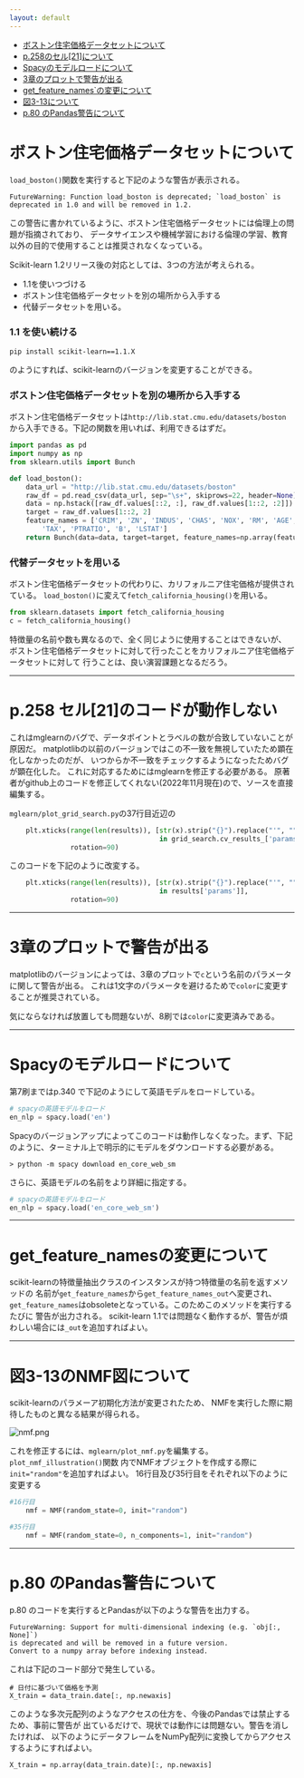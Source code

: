 ```yaml
---
layout: default
---
```

- [ボストン住宅価格データセットについて](#boston)
- [p.258のセル[21]について](#p258)
- [Spacyのモデルロードについて](#spacy)
- [3章のプロットで警告が出る](#plot)
- [get_feature_names`の変更について](#get_feature_names)
- [図3-13について](#nmf)
- [p.80 のPandas警告について](#pandas)

# ボストン住宅価格データセットについて <a name="boston"/>

`load_boston()`関数を実行すると下記のような警告が表示される。

```
FutureWarning: Function load_boston is deprecated; `load_boston` is deprecated in 1.0 and will be removed in 1.2.
```

この警告に書かれているように、ボストン住宅価格データセットには倫理上の問題が指摘されており、
データサイエンスや機械学習における倫理の学習、教育以外の目的で使用することは推奨されなくなっている。

Scikit-learn 1.2リリース後の対応としては、3つの方法が考えられる。
- 1.1を使いつづける
- ボストン住宅価格データセットを別の場所から入手する
- 代替データセットを用いる。

### 1.1 を使い続ける
```
pip install scikit-learn==1.1.X
```
のようにすれば、scikit-learnのバージョンを変更することができる。

### ボストン住宅価格データセットを別の場所から入手する
ボストン住宅価格データセットは`http://lib.stat.cmu.edu/datasets/boston`
から入手できる。下記の関数を用いれば、利用できるはずだ。

``` python
import pandas as pd
import numpy as np
from sklearn.utils import Bunch

def load_boston():
    data_url = "http://lib.stat.cmu.edu/datasets/boston"
    raw_df = pd.read_csv(data_url, sep="\s+", skiprows=22, header=None)
    data = np.hstack([raw_df.values[::2, :], raw_df.values[1::2, :2]])
    target = raw_df.values[1::2, 2]
    feature_names = ['CRIM', 'ZN', 'INDUS', 'CHAS', 'NOX', 'RM', 'AGE', 'DIS', 'RAD',
        'TAX', 'PTRATIO', 'B', 'LSTAT']
    return Bunch(data=data, target=target, feature_names=np.array(feature_names))
```

### 代替データセットを用いる

ボストン住宅価格データセットの代わりに、カリフォルニア住宅価格が提供されている。
`load_boston()`に変えて`fetch_california_housing()`を用いる。

``` python
from sklearn.datasets import fetch_california_housing
c = fetch_california_housing()
```

特徴量の名前や数も異なるので、全く同じように使用することはできないが、
ボストン住宅価格データセットに対して行ったことをカリフォルニア住宅価格データセットに対して
行うことは、良い演習課題となるだろう。

---

# p.258 セル[21]のコードが動作しない <a name="p258"/>

これはmglearnのバグで、データポイントとラベルの数が合致していないことが原因だ。
matplotlibの以前のバージョンではこの不一致を無視していたため顕在化しなかったのだが、
いつからか不一致をチェックするようになったためバグが顕在化した。
これに対応するためにはmglearnを修正する必要がある。
原著者がgithub上のコードを修正してくれない(2022年11月現在)ので、ソースを直接編集する。

`mglearn/plot_grid_search.py`の37行目近辺の

``` python
    plt.xticks(range(len(results)), [str(x).strip("{}").replace("'", "") for x
                                     in grid_search.cv_results_['params']],
               rotation=90)
```
このコードを下記のように改変する。

``` python
    plt.xticks(range(len(results)), [str(x).strip("{}").replace("'", "") for x
                                     in results['params']],                       
               rotation=90)
```


---

# 3章のプロットで警告が出る <a name="plot">
matplotlibのバージョンによっては、3章のプロットで`c`という名前のパラメータに関して警告が出る。
これは1文字のパラメータを避けるためで`color`に変更することが推奨されている。

気にならなければ放置しても問題ないが、8刷では`color`に変更済みである。

---

# Spacyのモデルロードについて <a name="spacy">

第7刷まではp.340 で下記のようにして英語モデルをロードしている。

``` python
# spacyの英語モデルをロード
en_nlp = spacy.load('en')
```

Spacyのバージョンアップによってこのコードは動作しなくなった。まず、下記のように、ターミナル上で明示的にモデルをダウンロードする必要がある。

``` 
> python -m spacy download en_core_web_sm
```

さらに、英語モデルの名前をより詳細に指定する。
``` python
# spacyの英語モデルをロード
en_nlp = spacy.load('en_core_web_sm')
```

---
# get_feature_namesの変更について <a name="get_feature_names"/>

scikit-learnの特徴量抽出クラスのインスタンスが持つ特徴量の名前を返すメソッドの
名前が`get_feature_names`から`get_feature_names_out`へ変更され、
`get_feature_names`はobsoleteとなっている。このためこのメソッドを実行するたびに
警告が出力される。
scikit-learn 1.1では問題なく動作するが、警告が煩わしい場合には`_out`を追加すればよい。

---
# 図3-13のNMF図について  <a name="nmf"/>

scikit-learnのパラメーア初期化方法が変更されたため、
NMFを実行した際に期待したものと異なる結果が得られる。

 <img alt="nmf.png" src="{{ site.baseurl }}/images/nmf.png" class="screenshot">

これを修正するには、`mglearn/plot_nmf.py`を編集する。`plot_nmf_illustration()`関数
内でNMFオブジェクトを作成する際に`init="random"`を追加すればよい。
16行目及び35行目をそれぞれ以下のように変更する

```python
#16行目
    nmf = NMF(random_state=0, init="random")

#35行目
    nmf = NMF(random_state=0, n_components=1, init="random")
```

---
# p.80 のPandas警告について <a name="pandas"/>

p.80 のコードを実行するとPandasが以下のような警告を出力する。
```
FutureWarning: Support for multi-dimensional indexing (e.g. `obj[:, None]`)
is deprecated and will be removed in a future version.
Convert to a numpy array before indexing instead.
```

これは下記のコード部分で発生している。

```
# 日付に基づいて価格を予測
X_train = data_train.date[:, np.newaxis]
```

このような多次元配列のようなアクセスの仕方を、今後のPandasでは禁止するため、事前に警告が
出ているだけで、現状では動作には問題ない。警告を消したければ、
以下のようにデータフレームをNumPy配列に変換してからアクセスするようにすればよい。

```
X_train = np.array(data_train.date)[:, np.newaxis]
```